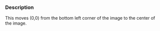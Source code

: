 ### Description
This moves (0,0) from the bottom left corner of the image to the center of the image.
